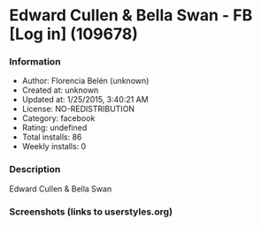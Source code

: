 # Edward Cullen & Bella Swan - FB [Log in] (109678)

### Information
- Author: Florencia Belén (unknown)
- Created at: unknown
- Updated at: 1/25/2015, 3:40:21 AM
- License: NO-REDISTRIBUTION
- Category: facebook
- Rating: undefined
- Total installs: 86
- Weekly installs: 0


### Description
Edward Cullen & Bella Swan


### Screenshots (links to userstyles.org)



